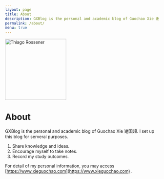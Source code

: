 ```yaml
---
layout: page
title: About
description: GXBlog is the personal and academic blog of Guochao Xie 谢国超.
permalink: /about/
menu: true
---
```


<img class="img-rounded" src="/assets/img/uploads/profile.png" alt="Thiago Rossener" width="200">

# About

GXBlog is the personal and academic blog of Guochao Xie 谢国超. I set up this blog for serveral purposes.

1. Share knowledge and ideas.
2. Encourage myself to take notes.
3. Record my study outcomes.

For detail of my personal information, you may access [https://www.xieguochao.com](https://www.xieguochao.com) .